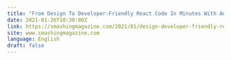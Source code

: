 ```yaml
---
title: "From Design To Developer-Friendly React Code In Minutes With Anima"
date: 2021-01-26T10:30:00Z
link: https://smashingmagazine.com/2021/01/design-developer-friendly-react-code-animaapp/?utm_medium=RSS&utm_source=news.12bit.vn
site: www.smashingmagazine.com
language: English
draft: false
---
```

